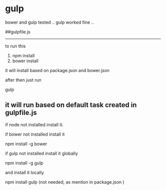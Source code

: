 # gulp
bower and gulp tested .. gulp worked fine ..

##gulpfile.js

---

to run this 

1.  npm install
2.  bower install


it will install based on package.json and bower.json

after then just run 

gulp 

it will run based on default task created in gulpfile.js 
-----

if node not installed install it.

if bower not installed install it 

npm install -g bower 

if gulp not installed install it globally 

npm install -g gulp 

and install it locally 

npm install gulp 
(not needed, as mention in package.json )
